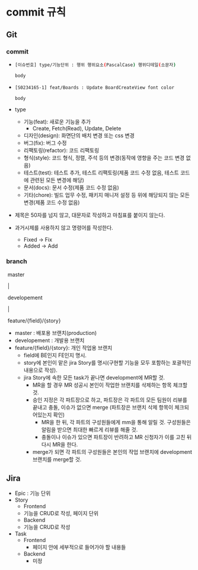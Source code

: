 # commit 규칙



## Git

### commit

- ```bash
  [이슈번호] type/기능단위 : 행위 행위요소(PascalCase) 행위디테일(소문자)
  
  body 
  ```

- ```bash
  [S0234165-1] feat/Boards : Update BoardCreateView font color
  
  body
  ```
- type
  - 기능(feat): 새로운 기능을 추가
    - Create, Fetch(Read), Update, Delete
  - 디자인(design): 화면단의 배치 변경 또는 css 변경
  - 버그(fix): 버그 수정
  - 리팩토링(refactor): 코드 리팩토링
  - 형식(style): 코드 형식, 정렬, 주석 등의 변경(동작에 영향을 주는 코드 변경 없음)
  - 테스트(test): 테스트 추가, 테스트 리팩토링(제품 코드 수정 없음, 테스트 코드에 관련된 모든 변경에 해당)
  - 문서(docs): 문서 수정(제품 코드 수정 없음)
  - 기타(chore): 빌드 업무 수정, 패키지 매니저 설정 등 위에 해당되지 않는 모든 변경(제품 코드 수정 없음)

- 제목은 50자를 넘지 않고, 대문자로 작성하고 마침표를 붙이지 않는다.
- 과거시제를 사용하지 않고 명령어를 작성한다.
  - Fixed -> Fix
  - Added -> Add


### branch

​		master

​			|

​	  developement

​			|

​	 feature/{field}/{story}

- master : 배포용 브랜치(production)
- developement : 개발용 브랜치
- feature/{field}/{story}: 개인 작업용 브랜치
  - field에 BE인지 FE인지 명시.
  - story에 본인이 맡은 jira Story를 명시(구현할 기능을 모두 포함하는 포괄적인 내용으로 작성).
  - jira Story에 속한 모든 task가 끝나면 development에 MR할 것.
    - MR을 할 경우 MR 성공시 본인이 작업한 브랜치를 삭제하는 항목 체크할 것. 
    - 승인 지정은 각 파트장으로 하고, 파트장은 각 파트의 모든 팀원이 리뷰를 끝내고 충돌, 이슈가 없으면 merge (파트장은 브랜치 삭제 항목이 체크되어있는지 확인)
      - MR을 한 뒤, 각 파트의 구성원들에게 mm을 통해 알릴 것. 구성원들은 알림을 받으면 최대한 빠르게 리뷰를 해줄 것.
      - 충돌이나 이슈가 있으면 파트장이 반려하고 MR 신청자가 이를 고친 뒤 다시 MR을 한다.
    - merge가 되면 각 파트의 구성원들은 본인의 작업 브랜치에 development 브랜치를 merge할 것.


## Jira

- Epic : 기능 단위
- Story
  - Frontend
  - 기능을 CRUD로 작성, 페이지 단위
  - Backend
  - 기능을 CRUD로 작성
- Task
  - Frontend
    - 페이지 안에 세부적으로 들어가야 할 내용들
  - Backend
    - 미정 